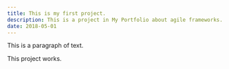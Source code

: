 ```yaml
---
title: This is my first project.
description: This is a project in My Portfolio about agile frameworks.
date: 2018-05-01
---
```

This is a paragraph of text.

This project works.